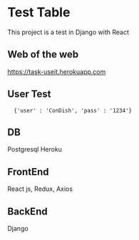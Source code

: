 # Test Table

This project is a test in Django with React

## Web of the web
https://task-useit.herokuapp.com

## User Test

`  {'user' : 'ConDish', 'pass' : '1234'}`

## DB

Postgresql Heroku

## FrontEnd

React js, Redux, Axios

## BackEnd

Django



